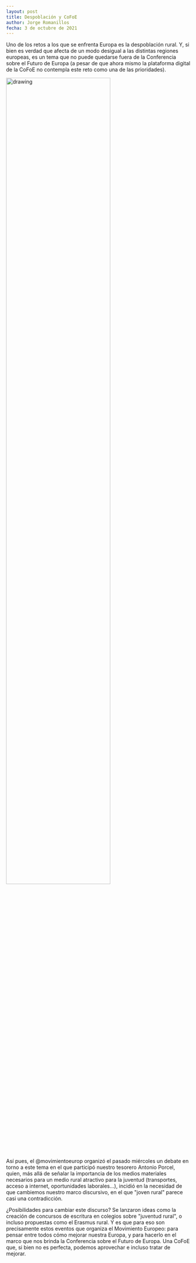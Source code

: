 ```yaml
---
layout: post
title: Despoblación y CoFoE
author: Jorge Romanillos
fecha: 3 de octubre de 2021
---
```


Uno de los retos a los que se enfrenta Europa es la despoblación rural. Y, si bien es verdad que afecta de un modo desigual a las distintas regiones europeas, es un tema que no puede quedarse fuera de la Conferencia sobre el Futuro de Europa (a pesar de que ahora mismo la plataforma digital de la CoFoE no contempla este reto como una de las prioridades).

<img src="{{ site.baseurl }}/assets/img/posts/2021-10-3-Despoblacion-y-CoFoE/1.jpg" alt="drawing" style="width:75%;"/>

Así pues, el @movimientoeurop organizó el pasado miércoles un debate en torno a este tema en el que participó nuestro tesorero Antonio Porcel, quien, más allá de señalar la importancia de los medios materiales necesarios para un medio rural atractivo para la juventud (transportes, acceso a internet, oportunidades laborales...), incidió en la necesidad de que cambiemos nuestro marco discursivo, en el que "joven rural" parece casi una contradicción.

¿Posibilidades para cambiar este discurso? Se lanzaron ideas como la creación de concursos de escritura en colegios sobre "juventud rural", o incluso propuestas como el Erasmus rural. Y es que para eso son precisamente estos eventos que organiza el Movimiento Europeo: para pensar entre todos cómo mejorar nuestra Europa, y para hacerlo en el marco que nos brinda la Conferencia sobre el Futuro de Europa. Una CoFoE que, si bien no es perfecta, podemos aprovechar e incluso tratar de mejorar.
